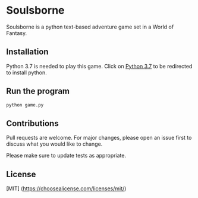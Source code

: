 # Soulsborne

Soulsborne is a python text-based adventure game set in a World of Fantasy. 


## Installation

Python 3.7 is needed to play this game. Click on [Python 3.7](https://www.python.org/downloads/) to be redirected to install python.


## Run the program

```python
python game.py
```

## Contributions
Pull requests are welcome. For major changes, please open an issue first to discuss what you would like to change.

Please make sure to update tests as appropriate.

## License
[MIT] (https://choosealicense.com/licenses/mit/)